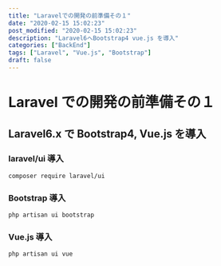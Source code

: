 ```yaml
---
title: "Laravelでの開発の前準備その１"
date: "2020-02-15 15:02:23"
post_modified: "2020-02-15 15:02:23"
description: "Laravel6へBootstrap4 vue.js を導入"
categories: ["BackEnd"]
tags: ["Laravel", "Vue.js", "Bootstrap"]
draft: false
---
```


# Laravel での開発の前準備その１

## Laravel6.x で Bootstrap4, Vue.js を導入

### laravel/ui 導入

```bash
composer require laravel/ui
```

### Bootstrap 導入

```bash
php artisan ui bootstrap
```

### Vue.js 導入

```bash
php artisan ui vue
```
